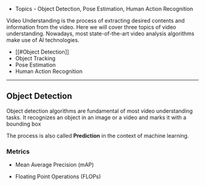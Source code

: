 + Topics - Object Detection, Pose Estimation, Human Action Recognition

Video Understanding is the process of extracting desired contents and information from the video. Here we will cover three topics of video understanding. Nowadays, most state-of-the-art video analysis algorithms make use of AI technologies.

+ [[#Object Detection]]
+ Object Tracking
+ Pose Estimation
+ Human Action Recognition

---
## Object Detection

Object detection algorithms are fundamental of most video understanding tasks. It recognizes an object in an image or a video and marks it with a bounding box

The process is also called **Prediction** in the context of machine learning.

### Metrics

+ Mean Average Precision (mAP)




+ Floating Point Operations (FLOPs)
